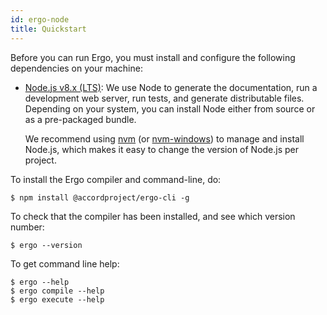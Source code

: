 ```yaml
---
id: ergo-node
title: Quickstart
---
```


Before you can run Ergo, you must install and configure the following dependencies on your machine:

* [Node.js v8.x (LTS)](http://nodejs.org): We use Node to generate the documentation, run a
  development web server, run tests, and generate distributable files. Depending on your system,
  you can install Node either from source or as a pre-packaged bundle.

  We recommend using [nvm](https://github.com/creationix/nvm) (or
  [nvm-windows](https://github.com/coreybutler/nvm-windows))
  to manage and install Node.js, which makes it easy to change the version of Node.js per project.

To install the Ergo compiler and command-line, do:
```
$ npm install @accordproject/ergo-cli -g
```

To check that the compiler has been installed, and see which version number:
```
$ ergo --version
```

To get command line help:
```
$ ergo --help
$ ergo compile --help
$ ergo execute --help
```

